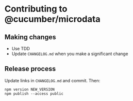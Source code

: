 # Contributing to @cucumber/microdata

## Making changes

* Use TDD
* Update `CHANGELOG.md` when you make a significant change

## Release process

Update links in `CHANGELOG.md` and commit. Then:

    npm version NEW_VERSION
    npm publish --access public

